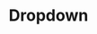 ---
layout: component.njk
tags: 
    - mobile_components_de
key: dropdown-mobile_de
title: Dropdown
parent: mobile_components_de
image: mobile/overview/dropdown.webp
keywords: dropdown, select
order: 50
---